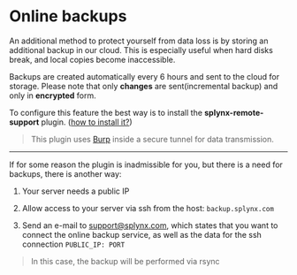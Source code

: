Online backups
==============

An additional method to protect yourself from data loss is by storing an additional backup in our cloud.
This is especially useful when hard disks break, and local copies become inaccessible.


Backups are created automatically every 6 hours and sent to the cloud for storage. Please note that only **changes** are sent(incremental backup) and only in **encrypted** form.


To configure this feature the best way is to install the **splynx-remote-support** plugin.
([how to install it?](addons_modules/splynx_remote_support/splynx_remote_support.md))

>This plugin uses [Burp](https://github.com/grke/burp) inside a secure tunnel for data transmission.


----
If for some reason the plugin is inadmissible for you, but there is a need for backups, there is another way:

1. Your server needs a public IP

2. Allow access to your server via ssh from the host: `backup.splynx.com`

3. Send an e-mail to support@splynx.com, which states that you want to connect the online backup service, as well as the data for the ssh connection `PUBLIC_IP: PORT`

>In this case, the backup will be performed via rsync
